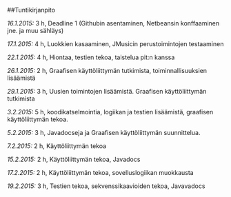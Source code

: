##Tuntikirjanpito

*16.1.2015:* 3 h, Deadline 1 (Githubin asentaminen, Netbeansin konffaaminen jne. ja muu sähläys) 

*17.1.2015:* 4 h, Luokkien kasaaminen, JMusicin perustoimintojen testaaminen 

*22.1.2015:* 4 h, Hiontaa, testien tekoa, taistelua pit:n kanssa

*26.1.2015:* 2 h, Graafisen käyttöliittymän tutkimista, toiminnallisuuksien lisäämistä

*29.1.2015:* 3 h, Uusien toimintojen lisäämistä. Graafisen käyttöliittymän tutkimista

*3.2.2015:* 5 h, koodikatselmointia, logiikan ja testien lisäämistä, graafisen käyttöliittymän tekoa.

*5.2.2015:* 3 h, Javadocseja ja Graafisen käyttöliittymän suunnittelua.

*7.2.2015:* 2 h, Käyttöliittymän tekoa

*15.2.2015:* 2 h, Käyttöliittymän tekoa, Javadocs

*17.2.2015:* 2 h, Käyttöliittymän tekoa, sovelluslogiikan muokkausta

*19.2.2015:* 3 h, Testien tekoa, sekvenssikaavioiden tekoa, Javavadocs
